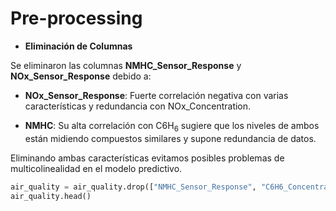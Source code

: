# Pre-processing

- **Eliminación de Columnas**

Se eliminaron las columnas **NMHC_Sensor_Response** y **NOx_Sensor_Response** debido a:

- **NOx_Sensor_Response**: Fuerte correlación negativa con varias características y redundancia con NOx_Concentration.
  
- **NMHC**: Su alta correlación con C6H<sub>6</sub> sugiere que los niveles de ambos están midiendo compuestos similares y supone redundancia de datos.

Eliminando ambas características evitamos posibles problemas de multicolinealidad en el modelo predictivo.

```python
air_quality = air_quality.drop(["NMHC_Sensor_Response", "C6H6_Concentration"], axis=1)
air_quality.head()
```
